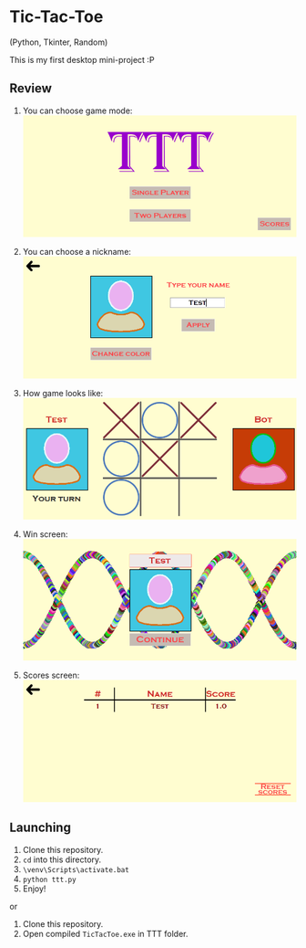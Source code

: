# Tic-Tac-Toe
(Python, Tkinter, Random)

This is my first desktop mini-project :P

## Review

1. You can choose game mode:
![Main menu image](./review/main_menu.png)

2. You can choose a nickname:
![Player settings image](./review/player_settings.png)

3. How game looks like:
![Ingame screen](./review/ingame_screen.png)

4. Win screen:
![Win screen](./review/win_screen.png)

5. Scores screen:
![Scores screen](./review/scores_screen.png)

## Launching

1. Clone this repository.
2. `cd` into this directory.
3. `\venv\Scripts\activate.bat`
4. `python ttt.py`
5. Enjoy!

or 

1. Clone this repository.
2. Open compiled `TicTacToe.exe` in TTT folder.
